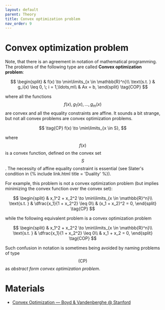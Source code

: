 ```yaml
---
layout: default
parent: Theory
title: Convex optimization problem
nav_order: 9
---
```


# Convex optimization problem
Note, that there is an agreement in notation of mathematical programming. The problems of the following type are called **Convex optimization problem**:

$$
\begin{split}
& f(x) \to \min\limits_{x \in \mathbb{R}^n}\\
\text{s.t. } & g_i(x) \leq 0, \; i = 1,\ldots,m\\
& Ax = b,
\end{split}
\tag{COP}
$$

where all the functions $$f(x), g_1(x), \ldots, g_m(x)$$ are convex and all the equality constraints are affine. It sounds a bit strange, but not all convex problems are convex optimization problems. 

$$
\tag{CP}
f(x) \to \min\limits_{x \in S},
$$

where $$f(x)$$ is a convex function, defined on the convex set $$S$$. The necessity of affine equality constraint is essential (see Slater's condition in {% include link.html title = 'Duality' %}). 

For example, this problem is not a convex optimization problem (but implies minimizing the convex function over the convex set):

$$
\begin{split}
& x_1^2 + x_2^2 \to \min\limits_{x \in \mathbb{R}^n}\\
\text{s.t. } & \dfrac{x_1}{1 + x_2^2} \leq 0\\
& (x_1 + x_2)^2 = 0,
\end{split}
\tag{CP}
$$

while the following equivalent problem is a convex optimization problem

$$
\begin{split}
& x_1^2 + x_2^2 \to \min\limits_{x \in \mathbb{R}^n}\\
\text{s.t. } & \dfrac{x_1}{1 + x_2^2} \leq 0\\
& x_1 + x_2 = 0,
\end{split}
\tag{COP}
$$

Such confusion in notation is sometimes being avoided by naming problems of type $$\text{(CP)}$$ as *abstract form convex optimization problem*.

# Materials

* [Convex Optimization — Boyd & Vandenberghe @ Stanford](https://web.stanford.edu/~boyd/cvxbook/bv_cvxbook.pdf)
